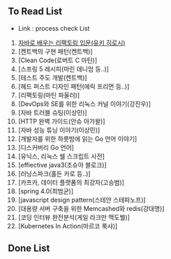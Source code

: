 ## To Read List
- Link : process check List 
1. [자바로 배우는 리팩토링 입문(유키 히로시)](https://github.com/gaepury/TechBookToReadAndCheck/blob/master/2019/check/%EC%9E%90%EB%B0%94%EB%A1%9C%20%EB%B0%B0%EC%9A%B0%EB%8A%94%20%EB%A6%AC%ED%8C%A9%ED%86%A0%EB%A7%81%20%EC%9E%85%EB%AC%B8.md)
2. [켄트백의 구현 패턴(켄트백)]
3. [Clean Code(로버트 C 마틴)]
4. [스프링 5 레시피(마린 데니엄 등..)]
4. [테스트 주도 개발(켄트백)]
5. [헤드 퍼스트 디자인 패턴(에릭 프리먼 등..)]
6. [리팩토링(마틴 파울러)]
7. [DevOps와 SE를 위한 리눅스 커널 이야기(강진우)]
8. [자바 트러블 슈팅(이상민)]
9. [HTTP 완벽 가이드(안슈 아가왈)]
10. [자바 성능 튜닝 이야기(이상민)]
11. [개발자를 위한 하룻밤에 읽는 Go 언어 이야기]
12. [디스커버리 Go 언어]
13. [유닉스, 리눅스 쉘 스크립트 사전]
14. [effiective java3(조슈아 블로크)]
15. [러닝스파크(홀든 카로 등..)]
16. [카프카, 데이터 플랫폼의 최강자(고승범)]
17. [spring 4.0(최범균)]
18. [javascript design pattern(스테얀 스테파노프)]
19. [대용량 서버 구축을 위한 Memcashed와 redis(강대명)]
20. [코딩 인터뷰 완전분석(게일 라크만 맥도웰)]
21. [Kubernetes In Action(마르코 룩샤)]

## Done List
